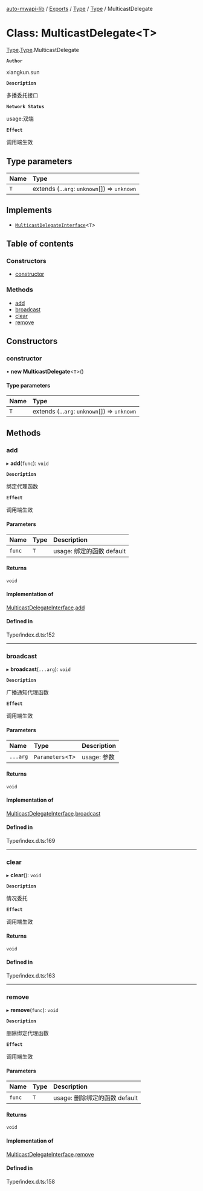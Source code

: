 [auto-mwapi-lib](../README.md) / [Exports](../modules.md) / [Type](../modules/Type.md) / [Type](../modules/Type.Type.md) / MulticastDelegate

# Class: MulticastDelegate<T\>

[Type](../modules/Type.md).[Type](../modules/Type.Type.md).MulticastDelegate

**`Author`**

xiangkun.sun

**`Description`**

多播委托接口

**`Network Status`**

usage:双端

**`Effect`**

调用端生效

## Type parameters

| Name | Type                                         |
| :--- | :------------------------------------------- |
| `T`  | extends (...`arg`: `unknown`[]) => `unknown` |

## Implements

- [`MulticastDelegateInterface`](../interfaces/Type.Type.MulticastDelegateInterface.md)<`T`\>

## Table of contents

### Constructors

- [constructor](Type.Type.MulticastDelegate.md#constructor)

### Methods

- [add](Type.Type.MulticastDelegate.md#add)
- [broadcast](Type.Type.MulticastDelegate.md#broadcast)
- [clear](Type.Type.MulticastDelegate.md#clear)
- [remove](Type.Type.MulticastDelegate.md#remove)

## Constructors

### constructor

• **new MulticastDelegate**<`T`\>()

#### Type parameters

| Name | Type                                         |
| :--- | :------------------------------------------- |
| `T`  | extends (...`arg`: `unknown`[]) => `unknown` |

## Methods

### add

▸ **add**(`func`): `void`

**`Description`**

绑定代理函数

**`Effect`**

调用端生效

#### Parameters

| Name   | Type | Description               |
| :----- | :--- | :------------------------ |
| `func` | `T`  | usage: 绑定的函数 default |

#### Returns

`void`

#### Implementation of

[MulticastDelegateInterface](../interfaces/Type.Type.MulticastDelegateInterface.md).[add](../interfaces/Type.Type.MulticastDelegateInterface.md#add)

#### Defined in

Type/index.d.ts:152

---

### broadcast

▸ **broadcast**(`...arg`): `void`

**`Description`**

广播通知代理函数

**`Effect`**

调用端生效

#### Parameters

| Name     | Type               | Description |
| :------- | :----------------- | :---------- |
| `...arg` | `Parameters`<`T`\> | usage: 参数 |

#### Returns

`void`

#### Implementation of

[MulticastDelegateInterface](../interfaces/Type.Type.MulticastDelegateInterface.md).[broadcast](../interfaces/Type.Type.MulticastDelegateInterface.md#broadcast)

#### Defined in

Type/index.d.ts:169

---

### clear

▸ **clear**(): `void`

**`Description`**

情况委托

**`Effect`**

调用端生效

#### Returns

`void`

#### Defined in

Type/index.d.ts:163

---

### remove

▸ **remove**(`func`): `void`

**`Description`**

删除绑定代理函数

**`Effect`**

调用端生效

#### Parameters

| Name   | Type | Description                   |
| :----- | :--- | :---------------------------- |
| `func` | `T`  | usage: 删除绑定的函数 default |

#### Returns

`void`

#### Implementation of

[MulticastDelegateInterface](../interfaces/Type.Type.MulticastDelegateInterface.md).[remove](../interfaces/Type.Type.MulticastDelegateInterface.md#remove)

#### Defined in

Type/index.d.ts:158
